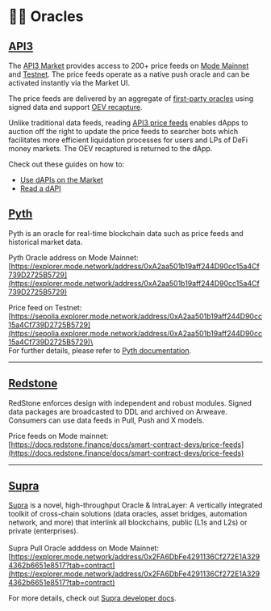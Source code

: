 # 🧙‍♂️ Oracles

## [API3](https://api3.org/)

The [API3 Market](https://market.api3.org/mode) provides access to 200+ price feeds on [Mode Mainnet](https://market.api3.org/mode) and [Testnet](https://market.api3.org/mode-sepolia-testnet). The price feeds operate as a native push oracle and can be activated instantly via the Market UI.

The price feeds are delivered by an aggregate of [first-party oracles](https://docs.api3.org/explore/airnode/why-first-party-oracles.html) using signed data and support [OEV recapture](https://docs.api3.org/explore/introduction/oracle-extractable-value.html).

Unlike traditional data feeds, reading [API3 price feeds](https://docs.api3.org/guides/dapis/) enables dApps to auction off the right to update the price feeds to searcher bots which facilitates more efficient liquidation processes for users and LPs of DeFi money markets. The OEV recaptured is returned to the dApp.

Check out these guides on how to:
- [Use dAPIs on the Market](https://docs.api3.org/guides/dapis/subscribing-to-dapis/)
- [Read a dAPI](https://docs.api3.org/guides/dapis/read-a-dapi/)

## [Pyth](https://pyth.network/)

Pyth is an oracle for real-time blockchain data such as price feeds and historical market data.

Pyth Oracle address on Mode Mainnet:\
[https://explorer.mode.network/address/0xA2aa501b19aff244D90cc15a4Cf739D2725B5729](https://explorer.mode.network/address/0xA2aa501b19aff244D90cc15a4Cf739D2725B5729)

Price feed on Testnet:\
[https://sepolia.explorer.mode.network/address/0xA2aa501b19aff244D90cc15a4Cf739D2725B5729](https://sepolia.explorer.mode.network/address/0xA2aa501b19aff244D90cc15a4Cf739D2725B5729)\
\
For further details, please refer to [Pyth documentation](https://docs.pyth.network/documentation).

***

## [Redstone](https://redstone.finance/)

RedStone enforces design with independent and robust modules. Signed data packages are broadcasted to DDL and archived on Arweave. Consumers can use data feeds in Pull, Push and X models.

Price feeds on Mode mainnet:\
[https://docs.redstone.finance/docs/smart-contract-devs/price-feeds](https://docs.redstone.finance/docs/smart-contract-devs/price-feeds)

***

## [Supra](https://supraoracles.com/)

[Supra](https://supra.com) is a novel, high-throughput Oracle & IntraLayer: A vertically integrated toolkit of cross-chain solutions (data oracles, asset bridges, automation network, and more) that interlink all blockchains, public (L1s and L2s) or private (enterprises).\
\
Supra Pull Oracle adddess on Mode Mainnet:\
[https://explorer.mode.network/address/0x2FA6DbFe4291136Cf272E1A3294362b6651e8517?tab=contract](https://explorer.mode.network/address/0x2FA6DbFe4291136Cf272E1A3294362b6651e8517?tab=contract)

For more details, check out [Supra developer docs](https://docs.supra.com/oracles/overview).
